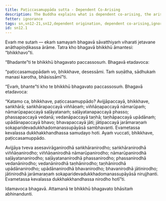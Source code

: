 ```yaml
---
title: Paṭiccasamuppāda sutta - Dependent Co-Arising
description: The Buddha explains what is dependent co-arising, the arising and cessation of suffering.
fetter: ignorance
tags: sn,sn12-21,sn12,dependent origination, dependent co-arising,ignorance,wisdom,suffering
id: sn12.1
---
```


Evaṁ me sutaṁ — ekaṁ samayaṁ bhagavā sāvatthiyaṁ viharati jetavane anāthapiṇḍikassa ārāme. Tatra kho bhagavā bhikkhū āmantesi: “bhikkhavo”ti.

“Bhadante”ti te bhikkhū bhagavato paccassosuṁ. Bhagavā etadavoca:

“paṭiccasamuppādaṁ vo, bhikkhave, desessāmi. Taṁ suṇātha, sādhukaṁ manasi karotha, bhāsissāmī”ti.

“Evaṁ, bhante”ti kho te bhikkhū bhagavato paccassosuṁ. Bhagavā etadavoca:

“Katamo ca, bhikkhave, paṭiccasamuppādo? Avijjāpaccayā, bhikkhave, saṅkhārā; saṅkhārapaccayā viññāṇaṁ; viññāṇapaccayā nāmarūpaṁ; nāmarūpapaccayā saḷāyatanaṁ; saḷāyatanapaccayā phasso; phassapaccayā vedanā; vedanāpaccayā taṇhā; taṇhāpaccayā upādānaṁ; upādānapaccayā bhavo; bhavapaccayā jāti; jātipaccayā jarāmaraṇaṁ sokaparidevadukkhadomanassupāyāsā sambhavanti. Evametassa kevalassa dukkhakkhandhassa samudayo hoti. Ayaṁ vuccati, bhikkhave, paṭiccasamuppādo.

Avijjāya tveva asesavirāganirodhā saṅkhāranirodho; saṅkhāranirodhā viññāṇanirodho; viññāṇanirodhā nāmarūpanirodho; nāmarūpanirodhā saḷāyatananirodho; saḷāyatananirodhā phassanirodho; phassanirodhā vedanānirodho; vedanānirodhā taṇhānirodho; taṇhānirodhā upādānanirodho; upādānanirodhā bhavanirodho; bhavanirodhā jātinirodho; jātinirodhā jarāmaraṇaṁ sokaparidevadukkhadomanassupāyāsā nirujjhanti. Evametassa kevalassa dukkhakkhandhassa nirodho hotī”ti.

Idamavoca bhagavā. Attamanā te bhikkhū bhagavato bhāsitaṁ abhinandunti.
